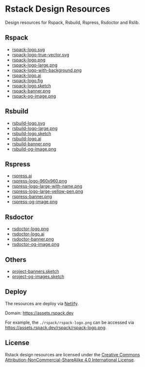 # Rstack Design Resources

Design resources for Rspack, Rsbuild, Rspress, Rsdoctor and Rslib.

## Rspack

- [rspack-logo.svg](./rspack/rspack-logo.svg)
- [rspack-logo-true-vector.svg](./rspack/rspack-logo-true-vector.svg)
- [rspack-logo.png](./rspack/rspack-logo.svg)
- [rspack-logo-large.png](./rspack/rspack-logo-large.svg)
- [rspack-logo-with-background.png](./rspack/rspack-logo-with-background.png)
- [rspack-logo.ai](./rspack/rspack-logo.ai)
- [rspack-logo.fig](./rspack/rspack-logo.fig)
- [rspack-logo.sketch](./rspack/rspack-logo.sketch)
- [rspack-banner.png](./rspack/rspack-banner.png)
- [rspack-og-image.png](./rspack/rspack-og-image.png)

## Rsbuild

- [rsbuild-logo.svg](./rsbuild/rsbuild-logo.svg)
- [rsbuild-logo-large.png](./rsbuild/rsbuild-logo-large.png)
- [rsbuild-logo.sketch](./rsbuild/rsbuild-logo.sketch)
- [rsbuild-logo.ai](./rsbuild/rsbuild-logo.ai)
- [rsbuild-banner.png](./rsbuild/rsbuild-banner.png)
- [rsbuild-og-image.png](./rsbuild/rsbuild-og-image.png)

## Rspress

- [rspress.ai](./rspress/rspress.ai)
- [rspress-logo-960x960.png](./rspress/rspress-logo-960x960.png)
- [rspress-logo-large-with-name.png](./rspress/rspress-logo-large-with-name.png)
- [rspress-logo-large-yellow-pen.png](./rspress/rspress-logo-large-yellow-pen.png)
- [rspress-banner.png](./rspress/rspress-banner.png)
- [rspress-og-image.png](./rspress/rspress-og-image.png)

## Rsdoctor

- [rsdoctor-logo.png](./rsdoctor/rsdoctor-logo.png)
- [rsdoctor-logo.ai](./rsdoctor/rsdoctor-logo.ai)
- [rsdoctor-banner.png](./rsdoctor/rsdoctor-banner.png)
- [rsdoctor-og-image.png](./rsdoctor/rsdoctor-og-image.png)

## Others

- [project-banners.sketch](./others/project-banners.sketch)
- [project-og-images.sketch](./others/project-og-images.sketch)

## Deploy

The resources are deploy via [Netlify](https://www.netlify.com/).

Domain: <https://assets.rspack.dev>

For example, the `./rspack/rspack-logo.png` can be accessed via <https://assets.rspack.dev/rspack/rspack-logo.png>.

## License

Rstack design resources are licensed under the [Creative Commons Attribution-NonCommercial-ShareAlike 4.0 International License](https://creativecommons.org/licenses/by-nc-sa/4.0/deed.en).
